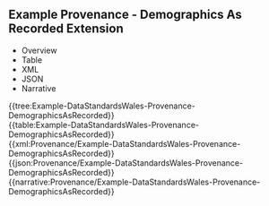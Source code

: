 <div class="warning"><span class="ClinicalWarn"></span></div>

## Example Provenance - Demographics As Recorded Extension

<div class="tab-wrap">
  <ul class="tab-head">
    <li class="tablink" onclick="openCity(this,'tabtree')" data-target="tabtree">
      Overview
    </li>
    <li class="tablink" onclick="openCity(this,'tabtable')" data-target="tabtable">
      Table
    </li>
    <li class="tablink tab-active" onclick="openCity(this,'tabxml')" data-target="tabxml">
      XML
    </li>    
    <li class="tablink" onclick="openCity(this,'tabjson')" data-target="tabjson">
      JSON
    </li>    
    <li class="tablink" onclick="openCity(this,'tabnarrative')" data-target="tabnarrative">
      Narrative
    </li>
  </ul>
  <div class="tab-main">
    <div id="tabtree" class="tabcontent">
      {{tree:Example-DataStandardsWales-Provenance-DemographicsAsRecorded}}
    </div>
    <div id="tabtable" class="tabcontent">
      {{table:Example-DataStandardsWales-Provenance-DemographicsAsRecorded}}
    </div>       
    <div id="tabxml" class="tabcontent active">      
      {{xml:Provenance/Example-DataStandardsWales-Provenance-DemographicsAsRecorded}}
    </div>
    <div id="tabjson" class="tabcontent">
      {{json:Provenance/Example-DataStandardsWales-Provenance-DemographicsAsRecorded}}
    </div>       
    <div id="tabnarrative" class="tabcontent">
      {{narrative:Provenance/Example-DataStandardsWales-Provenance-DemographicsAsRecorded}}
    </div>  
  </div>
</div>